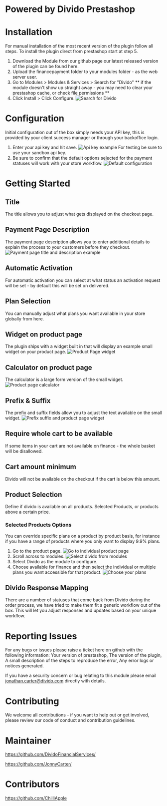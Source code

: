 # Powered by Divido Prestashop

# Installation

For manual installation of the most recent version of the plugin follow all steps.
To install the plugin direct from prestashop start at step 5.

1. Download the Module from our github page our latest released version of the plugin can be found here.
2. Upload the financepayment folder to your modules folder - as the web server user.
3. Go to Modules > Modules & Services > Search for "Divido"
** if the module doesn't show up straight away - you may need to clear your prestashop cache, or check file permissions **
4. Click Install > Click Configure.
![Search for Divido](https://s3-eu-west-1.amazonaws.com/content.divido.com/images/documentation/Prestashop/2_search_divido.png)
# Configuration

Initial configuration out of the box simply needs your API key, this is provided by your client success manager or through your backoffice login.
1. Enter your api key and hit save.
![Api key example](https://s3-eu-west-1.amazonaws.com/content.divido.com/images/documentation/Prestashop/3_add_api.png)
For testing be sure to use your sandbox api key.
2. Be sure to confirm that the default options selected for the payment statuses will work with your store workflow.
![Default configuration](https://s3-eu-west-1.amazonaws.com/content.divido.com/images/documentation/Prestashop/4_configuration.png)

# Getting Started

## Title
The title allows you to adjust what gets displayed on the checkout page.

## Payment Page Description
The payment page description allows you to enter additional details to explain the process to your customers before they checkout.
![Payment page title and description example](https://s3-eu-west-1.amazonaws.com/content.divido.com/images/documentation/Prestashop/title_description.png)

## Automatic Activation
For automatic activation you can select at what status an activation request will be set - by default this will be set on delivered.

## Plan Selection
You can manually adjust what plans you want available in your store globally from here.

## Widget on product page
The plugin ships with a widget built in that will display an example small widget on your product page.
![Product Page widget](https://s3-eu-west-1.amazonaws.com/content.divido.com/images/documentation/Prestashop/product_page_widget_expanded.png)

## Calculator on product page
The calculator is a large form version of the small widget.
![Product page calculator](https://s3-eu-west-1.amazonaws.com/content.divido.com/images/documentation/Prestashop/product_page_calculator.png)
## Prefix & Suffix
The prefix and suffix fields allow you to adjust the text available on the small widget.
![Prefix suffix and product page widget](https://s3-eu-west-1.amazonaws.com/content.divido.com/images/documentation/Prestashop/product_page_widget_prefix_suffix.png)

## Require whole cart to be available
If some items in your cart are not available on finance - the whole basket will be disallowed.

## Cart amount minimum
Divido will not be available on the checkout if the cart is below this amount.

## Product Selection
Define if divido is available on all products. Selected Products, or products above a certain price.


### Selected Products Options

You can override specific plans on a product by product basis, for instance if you have a range of products where you only want to display 9.9% plans.
1. Go to the product page.
![Go to individual product page](https://s3-eu-west-1.amazonaws.com/content.divido.com/images/documentation/Prestashop/5_proudct_page.png)
2. Scroll across to modules.
![Select divido from modules](https://s3-eu-west-1.amazonaws.com/content.divido.com/images/documentation/Prestashop/6_product_module.png)
3. Select Divido as the module to configure.
4. Choose available for finance and then select the individual or multiple plans you want accessible for that product.
![Choose your plans](https://s3-eu-west-1.amazonaws.com/content.divido.com/images/documentation/Prestashop/7_plans.png)

## Divido Response Mapping

There are a number of statuses that come back from Divido during the order process, we have tried to make them fit a generic workflow out of the box.
This will let you adjust responses and updates based on your unique workflow.

# Reporting Issues

For any bugs or issues please raise a ticket here on github with the following information:
Your version of prestashop,
The version of the plugin,
A small description of the steps to reproduce the error,
Any error logs or notices generated.

If you have a security concern or bug relating to this module please email jonathan.carter@divido.com directly with details.

# Contributing

We welcome all contributions - if you want to help out or get involved, please review our code of conduct and contribution guidelines.

 
 # Maintainer

https://github.com/DividoFinancialServices/

https://github.com/JonnyCarter/

 # Contributors

https://github.com/ChilliApple
